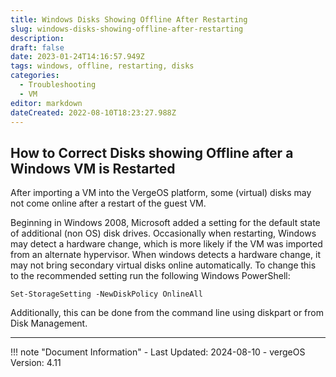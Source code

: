 ```yaml
---
title: Windows Disks Showing Offline After Restarting
slug: windows-disks-showing-offline-after-restarting
description: 
draft: false
date: 2023-01-24T14:16:57.949Z
tags: windows, offline, restarting, disks
categories:
  - Troubleshooting
  - VM
editor: markdown
dateCreated: 2022-08-10T18:23:27.988Z
---
```


## How to Correct Disks showing Offline after a Windows VM is Restarted
After importing a VM into the VergeOS platform, some (virtual) disks may not come online after a restart of the guest VM.

Beginning in Windows 2008, Microsoft added a setting for the default state of additional (non OS) disk drives.
Occasionally when restarting, Windows may detect a hardware change, which is more likely if the VM was imported from an alternate hypervisor.
When windows detects a hardware change, it may not bring secondary virtual disks online automatically.
To change this to the recommended setting run the following Windows PowerShell:

```ps1con
Set-StorageSetting -NewDiskPolicy OnlineAll
```

Additionally, this can be done from the command line using diskpart or from Disk Management.

---

!!! note "Document Information"
    - Last Updated: 2024-08-10
    - vergeOS Version: 4.11

